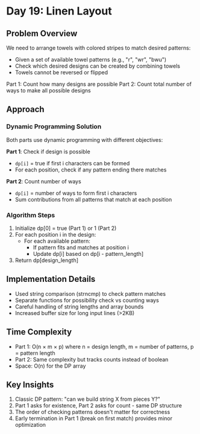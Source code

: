 # Day 19: Linen Layout

## Problem Overview
We need to arrange towels with colored stripes to match desired patterns:
- Given a set of available towel patterns (e.g., "r", "wr", "bwu")
- Check which desired designs can be created by combining towels
- Towels cannot be reversed or flipped

Part 1: Count how many designs are possible
Part 2: Count total number of ways to make all possible designs

## Approach

### Dynamic Programming Solution
Both parts use dynamic programming with different objectives:

**Part 1**: Check if design is possible
- `dp[i]` = true if first i characters can be formed
- For each position, check if any pattern ending there matches

**Part 2**: Count number of ways
- `dp[i]` = number of ways to form first i characters
- Sum contributions from all patterns that match at each position

### Algorithm Steps
1. Initialize dp[0] = true (Part 1) or 1 (Part 2)
2. For each position i in the design:
   - For each available pattern:
     - If pattern fits and matches at position i
     - Update dp[i] based on dp[i - pattern_length]
3. Return dp[design_length]

## Implementation Details
- Used string comparison (strncmp) to check pattern matches
- Separate functions for possibility check vs counting ways
- Careful handling of string lengths and array bounds
- Increased buffer size for long input lines (>2KB)

## Time Complexity
- Part 1: O(n × m × p) where n = design length, m = number of patterns, p = pattern length
- Part 2: Same complexity but tracks counts instead of boolean
- Space: O(n) for the DP array

## Key Insights
1. Classic DP pattern: "can we build string X from pieces Y?"
2. Part 1 asks for existence, Part 2 asks for count - same DP structure
3. The order of checking patterns doesn't matter for correctness
4. Early termination in Part 1 (break on first match) provides minor optimization
